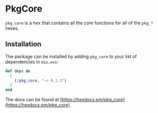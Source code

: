 # PkgCore

`pkg_core` is a hex that contains all the core functions for all of the `pkg_*` hexes.

## Installation

The package can be installed by adding `pkg_core` to your list of dependencies in `mix.exs`:

```elixir
def deps do
  [
    {:pkg_core, "~> 0.1.3"}
  ]
end
```

The docs can be found at [https://hexdocs.pm/pkg_core](https://hexdocs.pm/pkg_core).

